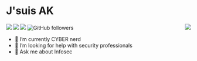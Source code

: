 
 # J'suis AK
<img align="left" src="https://visitor-badge.laobi.icu/badge?page_id=onyxwizard.visitor-badge">
<a href="https://hits.seeyoufarm.com"><img align="left" src="https://hits.seeyoufarm.com/api/count/incr/badge.svg?url=https%3A%2F%2Fgithub.com%2Fonyxwizard&count_bg=%23FE2222&title_bg=%23060505&icon=&icon_color=%23131313&title=Profile+visit&edge_flat=false"/></a>
 <img align="right" src="https://github-readme-stats.vercel.app/api?username=onyxwizard&theme=chartreuse-dark&show_icons=true">
<img src="https://img.shields.io/badge/%24-support-red">
<img alt="GitHub followers" src="https://img.shields.io/github/followers/onyxwizard?color=black&label=Follower&logo=Tag&logoColor=red&style=flat">

- 🌱 I’m currently CYBER nerd                                                                                                      
- 🤔 I’m looking for help with security professionals
- 💬 Ask me about Infosec


